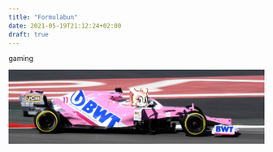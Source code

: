 ```yaml
---
title: "Formulabun"
date: 2021-05-19T21:12:24+02:00
draft: true
---
```


gaming

![image](fastbun.png)
